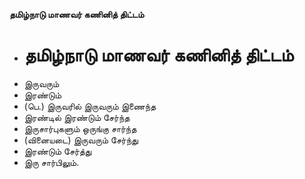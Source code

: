 **தமிழ்நாடு மாணவர் கணினித் திட்டம்**
- # தமிழ்நாடு மாணவர் கணினித் திட்டம்
- இருவரும்
- இரண்டும்
- (பெ.) இருவரில் இருவரும் இணைந்த
- இரண்டில் இரண்டும் சேர்ந்த
- இருசார்புகளும் ஒருங்கு சார்ந்த
- (வினையடை)  இருவரும் சேர்ந்து
- இரண்டும் சேர்த்து
- இரு சார்பிலும்.


